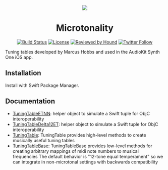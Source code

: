 <div align=center>
<img src="https://github.com/AudioKit/Microtonality/blob/main/images/synthone.jpg"/>
 
# Microtonality

[![Build Status](https://github.com/AudioKit/Microtonality/workflows/CI/badge.svg)](https://github.com/AudioKit/Microtonality/actions?query=workflow%3ACI)
[![License](https://img.shields.io/github/license/AudioKit/Microtonality)](https://github.com/AudioKit/Microtonality/blob/main/LICENSE)
    [![Reviewed by Hound](https://img.shields.io/badge/Reviewed_by-Hound-8E64B0.svg)](https://houndci.com)
[![Twitter Follow](https://img.shields.io/twitter/follow/AudioKitPro.svg?style=social)](https://twitter.com/AudioKitPro)

 </div>

Tuning tables developed by Marcus Hobbs and used in the AudioKit Synth One iOS app.

## Installation

Install with Swift Package Manager.

## Documentation

  - [TuningTableETNN](https://audiokit.io/Microtonality/documentation/microtonality/tuningtableetnn):
    helper object to simulate a Swift tuple for ObjC interoperability
  - [TuningTableDelta12ET](https://audiokit.io/Microtonality/documentation/microtonality/tuningtabledelta12et):
    helper object to simulate a Swift tuple for ObjC interoperability
  - [TuningTable](https://audiokit.io/Microtonality/documentation/microtonality/tuningtable):
    TuningTable provides high-level methods to create musically useful tuning tables
  - [TuningTableBase](https://audiokit.io/Microtonality/documentation/microtonality/tuningtablebase):
    TuningTableBase provides low-level methods for creating
    arbitrary mappings of midi note numbers to musical frequencies
    The default behavior is "12-tone equal temperament" so
    we can integrate in non-microtonal settings with backwards compatibility
